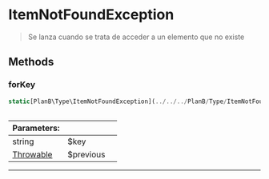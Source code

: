 
                                                                                                                                            
    
# ItemNotFoundException


> Se lanza cuando se trata de acceder a un elemento que no existe
>
> 








## Methods

### forKey
``` php
static[PlanB\Type\ItemNotFoundException](../../../PlanB/Type/ItemNotFoundException.md) forKey (string $key, [Throwable](../../../Throwable.md) $previous = null)



```

|Parameters: | | |
| --- | --- | --- |
|string |$key |  |
|[Throwable](../../../Throwable.md) |$previous |  |

---


                                                                                                                                                                                                                                                                                                                                                                                                            
    
                                                                                                                                                                                                                                                                             
                